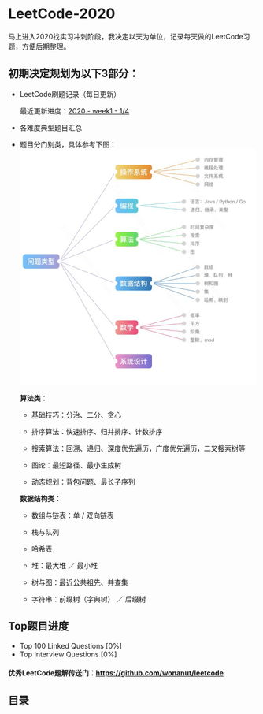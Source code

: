 # LeetCode-2020
马上进入2020找实习冲刺阶段，我决定以天为单位，记录每天做的LeetCode习题，方便后期整理。



## 初期决定规划为以下3部分：

- LeetCode刷题记录（每日更新）

  最近更新进度：[2020 - week1 - 1/4](./src/2020-01/README.md)

- 各难度典型题目汇总

- 题目分门别类，具体参考下图：
  ![](./imgs/leetcode-map.jpg)
  
  **算法类**：
  
  - 基础技巧：分治、二分、贪心
  
  - 排序算法：快速排序、归并排序、计数排序
  
  - 搜索算法：回溯、递归、深度优先遍历，广度优先遍历，二叉搜索树等
  
  - 图论：最短路径、最小生成树
  
  - 动态规划：背包问题、最长子序列
  
    
  
  **数据结构类**：
  
  - 数组与链表：单 / 双向链表
  
  - 栈与队列
  
  - 哈希表
  
  - 堆：最大堆 ／ 最小堆
  
  - 树与图：最近公共祖先、并查集
  
  - 字符串：前缀树（字典树） ／ 后缀树
  
    

## Top题目进度

- Top 100 Linked Questions [0%]
- Top Interview Questions [0%]



#### 优秀LeetCode题解传送门：https://github.com/wonanut/leetcode



## 目录

<empty>